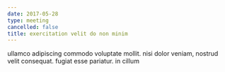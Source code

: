 ```yaml
---
date: 2017-05-28
type: meeting
cancelled: false
title: exercitation velit do non minim
---
```

ullamco adipiscing commodo voluptate mollit. nisi dolor veniam, nostrud velit consequat. fugiat esse pariatur. in cillum